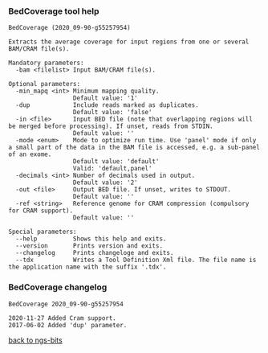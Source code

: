 ### BedCoverage tool help
	BedCoverage (2020_09-90-g55257954)
	
	Extracts the average coverage for input regions from one or several BAM/CRAM file(s).
	
	Mandatory parameters:
	  -bam <filelist> Input BAM/CRAM file(s).
	
	Optional parameters:
	  -min_mapq <int> Minimum mapping quality.
	                  Default value: '1'
	  -dup            Include reads marked as duplicates.
	                  Default value: 'false'
	  -in <file>      Input BED file (note that overlapping regions will be merged before processing). If unset, reads from STDIN.
	                  Default value: ''
	  -mode <enum>    Mode to optimize run time. Use 'panel' mode if only a small part of the data in the BAM file is accessed, e.g. a sub-panel of an exome.
	                  Default value: 'default'
	                  Valid: 'default,panel'
	  -decimals <int> Number of decimals used in output.
	                  Default value: '2'
	  -out <file>     Output BED file. If unset, writes to STDOUT.
	                  Default value: ''
	  -ref <string>   Reference genome for CRAM compression (compulsory for CRAM support).
	                  Default value: ''
	
	Special parameters:
	  --help          Shows this help and exits.
	  --version       Prints version and exits.
	  --changelog     Prints changeloge and exits.
	  --tdx           Writes a Tool Definition Xml file. The file name is the application name with the suffix '.tdx'.
	
### BedCoverage changelog
	BedCoverage 2020_09-90-g55257954
	
	2020-11-27 Added Cram support.
	2017-06-02 Added 'dup' parameter.
[back to ngs-bits](https://github.com/imgag/ngs-bits)